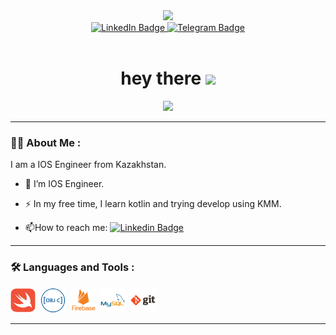 <div id="header" align="center">
  <img src="https://media.giphy.com/media/v1.Y2lkPTc5MGI3NjExNTZmYzc2MTAxZTMxMzA4MTVkYjdmODI5Njg2NmJjYjc5MzY3YTBkZiZjdD1z/PmusadWtXtVPDT1ThX/giphy.gif" width="200"/>
</div>

<div id="badges" align="center">
  <a href="https://www.linkedin.com/in/askhat-gumirov-954654272">
    <img src="https://img.shields.io/badge/LinkedIn-blue?style=for-the-badge&logo=linkedin&logoColor=white" alt="LinkedIn Badge"/>
  </a>
  <a href="https://t.me/iDarkFlutter">
    <img src="https://img.shields.io/badge/Telegram-blue?style=for-the-badge&logo=telegram&logoColor=white" alt="Telegram Badge"/>
  </a>
  <br>
  <img src="https://komarev.com/ghpvc/?username=agumirov&style=flat-square&color=green" alt=""/>
  
  
<h1>
  hey there
  <img src="https://media.giphy.com/media/hvRJCLFzcasrR4ia7z/giphy.gif" width="30px"/>
</h1>
</div>



<div align="center">
  <img src="https://media.giphy.com/media/wLNuW1tCKRiPmDV5Y4/giphy.gif" width="600"/>
</div>

---

### :man_technologist: About Me :
I am a IOS Engineer from Kazakhstan.

- :telescope: I’m IOS Engineer.

- :zap: In my free time, I learn kotlin and trying develop using KMM.

- :mailbox:How to reach me: [![Linkedin Badge](https://img.shields.io/badge/-agumirov-blue?style=flat&logo=Linkedin&logoColor=white)](https://www.linkedin.com/in/askhat-gumirov-954654272)

---

### :hammer_and_wrench: Languages and Tools :
<div>
  <img src="https://github.com/devicons/devicon/blob/master/icons/swift/swift-original.svg" title="Swift" alt="Swift" width="40" height="40"/>&nbsp;
  <img src="https://github.com/devicons/devicon/blob/master/icons/objectivec/objectivec-plain.svg" title="Objective-C" alt="Objective-C" width="40" height="40"/>&nbsp;
  <img src="https://github.com/devicons/devicon/blob/master/icons/firebase/firebase-plain-wordmark.svg" title="Firebase" alt="Firebase" width="40" height="40"/>&nbsp;
  <img src="https://github.com/devicons/devicon/blob/master/icons/mysql/mysql-original-wordmark.svg" title="MySQL"  alt="MySQL" width="40" height="40"/>&nbsp;
  <img src="https://github.com/devicons/devicon/blob/master/icons/git/git-original-wordmark.svg" title="Git" **alt="Git" width="40" height="40"/>
</div>

---
